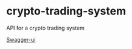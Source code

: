 # crypto-trading-system
API for a crypto trading system

[Swagger-ui](http://localhost:8080/swagger-ui/index.html)
